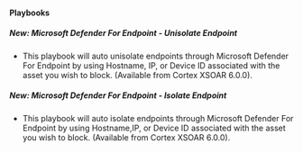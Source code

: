 
#### Playbooks
##### New: Microsoft Defender For Endpoint - Unisolate Endpoint
- This playbook will auto unisolate endpoints through Microsoft Defender For Endpoint by using Hostname, IP, or Device ID associated with the asset you wish to block. (Available from Cortex XSOAR 6.0.0).
##### New: Microsoft Defender For Endpoint - Isolate Endpoint
- This playbook will auto isolate endpoints through Microsoft Defender For Endpoint by using Hostname,IP, or Device ID associated with the asset you wish to block. (Available from Cortex XSOAR 6.0.0).
